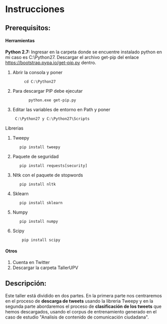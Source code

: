 # Instrucciones

## Prerequisitos:

#### Herramientas
**Python 2.7:**
Ingresar en  la carpeta donde se encuentre instalado python  en mi caso es C:\Python27. Descargar  el archivo get-pip  del enlace https://bootstrap.pypa.io/get-pip.py dentro.

  1.  Abrir la consola  y poner

               cd C:\Python27

  2.  Para descargar PIP debe ejecutar

                 python.exe get-pip.py

  3.  Editar las variables de entorno en Path y poner

           C:\Python27 y C:\Python27\Scripts

Librerias

 1. Tweepy

           pip install tweepy

 2. Paquete de seguridad

           pip install requests[security]

 3. Nltk con el paquete de
  stopwords

           pip install nltk

 4. Sklearn

           pip install sklearn
 5. Numpy

           pip install numpy

 6. Scipy

            pip install scipy

#### Otros
 1. Cuenta en Twitter
 2. Descargar la carpeta  TallerUPV

## Descripción:
Este taller está dividido en dos partes.
En la primera parte nos centraremos en el proceso de **descarga de tweets** usando la libreria Tweepy y en la segunda parte abordaremos el proceso de **clasificación de los tweets** que hemos descargados, usando  el corpus de entrenamiento generado en el caso de estudio "Analisis de contenido de comunicación ciudadana".
